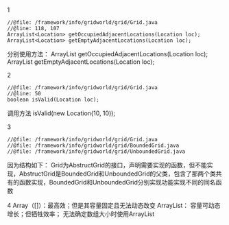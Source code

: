 1
```
//@file: /framework/info/gridworld/grid/Grid.java
//@line: 118, 107
ArrayList<Location> getOccupiedAdjacentLocations(Location loc);
ArrayList<Location> getEmptyAdjacentLocations(Location loc);
```
分别使用方法：
ArrayList<Location> getOccupiedAdjacentLocations(Location loc);
ArrayList<Location> getEmptyAdjacentLocations(Location loc);

2
```
//@file: /framework/info/gridworld/grid/Grid.java
//@line: 50
boolean isValid(Location loc);
```
调用方法 isValid(new Location(10, 10));

3
```
//@file: /framework/info/gridworld/grid/Grid.java
//@file: /framework/info/gridworld/grid/BoundedGrid.java
//@file: /framework/info/gridworld/grid/UnboundedGrid.java
```
因为结构如下：
Grid为AbstructGrid的接口，声明需要实现的函数，但不能实现，AbstructGrid是BoundedGrid和UnboundedGrid的父类，包含了那两个类共有的函数实现，BoundedGrid和UnboundedGrid分别实现功能实现不同的同名函数

4
Array（[]）：最高效；但是其容量固定且无法动态改变
ArrayList：  容量可动态增长；但牺牲效率；
无法确定数组大小时使用ArrayList